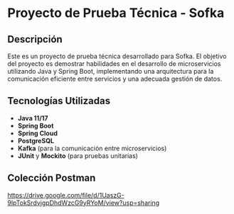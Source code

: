 # Proyecto de Prueba Técnica - Sofka

## Descripción

Este es un proyecto de prueba técnica desarrollado para Sofka. El objetivo del proyecto es demostrar habilidades en el desarrollo de microservicios utilizando Java y Spring Boot, implementando una arquitectura para la comunicación eficiente entre servicios y una adecuada gestión de datos.

## Tecnologías Utilizadas

- **Java 11/17**
- **Spring Boot**
- **Spring Cloud**
- **PostgreSQL**
- **Kafka** (para la comunicación entre microservicios)
- **JUnit** y **Mockito** (para pruebas unitarias)

## Colección Postman

https://drive.google.com/file/d/1UaszG-9lpTokSrdvjgpDhdWzcG9yRYoM/view?usp=sharing
